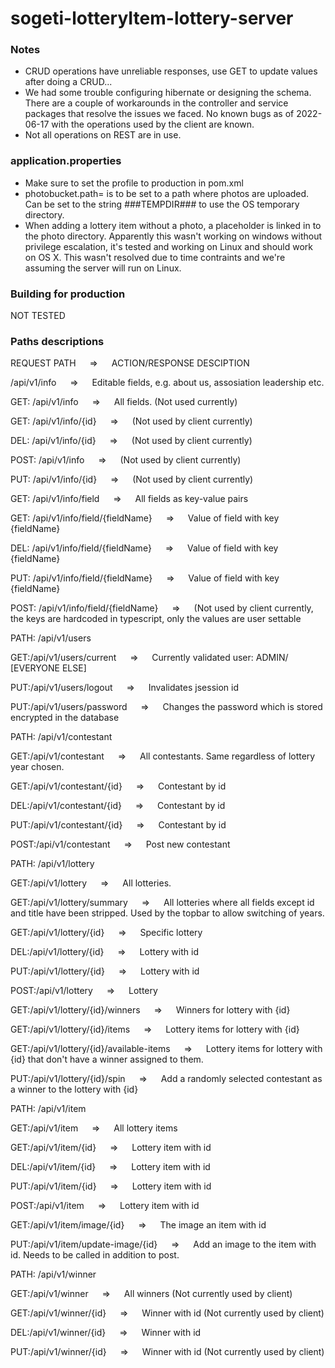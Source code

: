 # sogeti-lotteryItem-lottery-server
 
### Notes
 
- CRUD operations have unreliable responses, use GET to update values after doing a CRUD...
- We had some trouble configuring hibernate or designing the schema. There are a couple of workarounds in the controller and service packages that resolve the issues we faced.
  No known bugs as of 2022-06-17 with the operations used by the client are known.
- Not all operations on REST are in use.
 
### application.properties
- Make sure to set the profile to production in pom.xml
- photobucket.path= is to be set to a path where photos are uploaded. Can be set to the string ###TEMPDIR### to use the
  OS temporary directory.
- When adding a lottery item without a photo, a placeholder is linked in to the photo directory. Apparently this wasn't
  working on windows without privilege escalation, it's tested and working on Linux and should work on OS X. This wasn't
  resolved due to time contraints and we're assuming the server will run on Linux.
 
### Building for production
NOT TESTED
 
 
### Paths descriptions
REQUEST PATH                                &emsp; => &emsp; ACTION/RESPONSE DESCIPTION
 
/api/v1/info                                &emsp; => &emsp; Editable fields, e.g. about us, assosiation leadership etc.
 
GET:  /api/v1/info                          &emsp; => &emsp; All fields. (Not used currently)
 
GET:  /api/v1/info/{id}                     &emsp; => &emsp; (Not used by client currently)
 
DEL:  /api/v1/info/{id}                     &emsp; => &emsp; (Not used by client currently)
 
POST: /api/v1/info                          &emsp; => &emsp; (Not used by client currently)
 
PUT:  /api/v1/info/{id}                     &emsp; => &emsp; (Not used by client currently)
 
GET:  /api/v1/info/field                    &emsp; => &emsp; All fields as key-value pairs
 
GET:  /api/v1/info/field/{fieldName}        &emsp; => &emsp; Value of field with key {fieldName}
 
DEL:  /api/v1/info/field/{fieldName}        &emsp; => &emsp; Value of field with key {fieldName}
 
PUT:  /api/v1/info/field/{fieldName}        &emsp; => &emsp; Value of field with key {fieldName}
 
POST: /api/v1/info/field/{fieldName}        &emsp; => &emsp; (Not used by client currently, the keys are hardcoded in typescript, only the values are user settable
 
 
 
PATH: /api/v1/users
 
GET:/api/v1/users/current                   &emsp; => &emsp; Currently validated user: ADMIN/ [EVERYONE ELSE]
 
PUT:/api/v1/users/logout                    &emsp; => &emsp; Invalidates jsession id
 
PUT:/api/v1/users/password                  &emsp; => &emsp; Changes the password which is stored encrypted in the database
 
 
 
PATH: /api/v1/contestant
 
GET:/api/v1/contestant                      &emsp; => &emsp; All contestants. Same regardless of lottery year chosen.
 
GET:/api/v1/contestant/{id}                 &emsp; => &emsp; Contestant by id
 
DEL:/api/v1/contestant/{id}                 &emsp; => &emsp; Contestant by id
 
PUT:/api/v1/contestant/{id}                 &emsp; => &emsp; Contestant by id
 
POST:/api/v1/contestant                     &emsp; => &emsp; Post new contestant
 
 
 
PATH: /api/v1/lottery
 
GET:/api/v1/lottery                         &emsp; => &emsp; All lotteries.
 
GET:/api/v1/lottery/summary                 &emsp; => &emsp; All lotteries where all fields except id and title have been stripped. Used by the topbar to allow switching of years.
 
GET:/api/v1/lottery/{id}                    &emsp; => &emsp; Specific lottery
 
DEL:/api/v1/lottery/{id}                    &emsp; => &emsp; Lottery with id
 
PUT:/api/v1/lottery/{id}                    &emsp; => &emsp; Lottery with id
 
POST:/api/v1/lottery                        &emsp; => &emsp; Lottery
 
GET:/api/v1/lottery/{id}/winners            &emsp; => &emsp; Winners for lottery with {id}
 
GET:/api/v1/lottery/{id}/items              &emsp; => &emsp; Lottery items for lottery with {id}
 
GET:/api/v1/lottery/{id}/available-items    &emsp; => &emsp; Lottery items for lottery with {id} that don't have a winner assigned to them.
 
PUT:/api/v1/lottery/{id}/spin               &emsp; => &emsp; Add a randomly selected contestant as a winner to the lottery with {id}
 
 
PATH: /api/v1/item
 
GET:/api/v1/item                            &emsp; => &emsp; All lottery items
 
GET:/api/v1/item/{id}                       &emsp; => &emsp; Lottery item with id
 
DEL:/api/v1/item/{id}                       &emsp; => &emsp; Lottery item with id
 
PUT:/api/v1/item/{id}                       &emsp; => &emsp; Lottery item with id
 
POST:/api/v1/item                           &emsp; => &emsp; Lottery item with id
 
GET:/api/v1/item/image/{id}                 &emsp; => &emsp; The image an item with id
 
PUT:/api/v1/item/update-image/{id}          &emsp; => &emsp; Add an image to the item with id. Needs to be called in addition to post.
 
 
 
PATH: /api/v1/winner
 
GET:/api/v1/winner                          &emsp; => &emsp; All winners (Not currently used by client)
 
GET:/api/v1/winner/{id}                     &emsp; => &emsp; Winner with id (Not currently used by client)
 
DEL:/api/v1/winner/{id}                     &emsp; => &emsp; Winner with id
 
PUT:/api/v1/winner/{id}                     &emsp; => &emsp; Winner with id (Not currently used by client)
